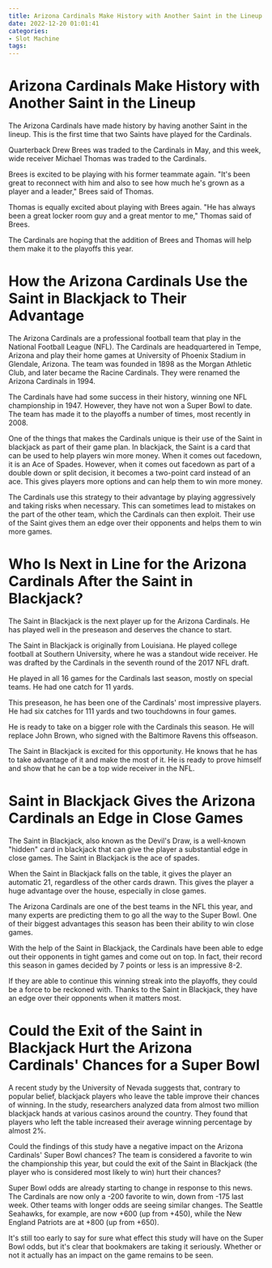 ```yaml
---
title: Arizona Cardinals Make History with Another Saint in the Lineup
date: 2022-12-20 01:01:41
categories:
- Slot Machine
tags:
---
```



#  Arizona Cardinals Make History with Another Saint in the Lineup

The Arizona Cardinals have made history by having another Saint in the lineup. This is the first time that two Saints have played for the Cardinals.

Quarterback Drew Brees was traded to the Cardinals in May, and this week, wide receiver Michael Thomas was traded to the Cardinals.

Brees is excited to be playing with his former teammate again. "It's been great to reconnect with him and also to see how much he's grown as a player and a leader," Brees said of Thomas.

Thomas is equally excited about playing with Brees again. "He has always been a great locker room guy and a great mentor to me," Thomas said of Brees.

The Cardinals are hoping that the addition of Brees and Thomas will help them make it to the playoffs this year.

#  How the Arizona Cardinals Use the Saint in Blackjack to Their Advantage

The Arizona Cardinals are a professional football team that play in the National Football League (NFL). The Cardinals are headquartered in Tempe, Arizona and play their home games at University of Phoenix Stadium in Glendale, Arizona. The team was founded in 1898 as the Morgan Athletic Club, and later became the Racine Cardinals. They were renamed the Arizona Cardinals in 1994.

The Cardinals have had some success in their history, winning one NFL championship in 1947. However, they have not won a Super Bowl to date. The team has made it to the playoffs a number of times, most recently in 2008.

One of the things that makes the Cardinals unique is their use of the Saint in blackjack as part of their game plan. In blackjack, the Saint is a card that can be used to help players win more money. When it comes out facedown, it is an Ace of Spades. However, when it comes out facedown as part of a double down or split decision, it becomes a two-point card instead of an ace. This gives players more options and can help them to win more money.

The Cardinals use this strategy to their advantage by playing aggressively and taking risks when necessary. This can sometimes lead to mistakes on the part of the other team, which the Cardinals can then exploit. Their use of the Saint gives them an edge over their opponents and helps them to win more games.

#  Who Is Next in Line for the Arizona Cardinals After the Saint in Blackjack?

The Saint in Blackjack is the next player up for the Arizona Cardinals. He has played well in the preseason and deserves the chance to start.

The Saint in Blackjack is originally from Louisiana. He played college football at Southern University, where he was a standout wide receiver. He was drafted by the Cardinals in the seventh round of the 2017 NFL draft.

He played in all 16 games for the Cardinals last season, mostly on special teams. He had one catch for 11 yards.

This preseason, he has been one of the Cardinals' most impressive players. He had six catches for 111 yards and two touchdowns in four games.

He is ready to take on a bigger role with the Cardinals this season. He will replace John Brown, who signed with the Baltimore Ravens this offseason.

The Saint in Blackjack is excited for this opportunity. He knows that he has to take advantage of it and make the most of it. He is ready to prove himself and show that he can be a top wide receiver in the NFL.

#  Saint in Blackjack Gives the Arizona Cardinals an Edge in Close Games

The Saint in Blackjack, also known as the Devil's Draw, is a well-known "hidden" card in blackjack that can give the player a substantial edge in close games. The Saint in Blackjack is the ace of spades.

When the Saint in Blackjack falls on the table, it gives the player an automatic 21, regardless of the other cards drawn. This gives the player a huge advantage over the house, especially in close games.

The Arizona Cardinals are one of the best teams in the NFL this year, and many experts are predicting them to go all the way to the Super Bowl. One of their biggest advantages this season has been their ability to win close games.

With the help of the Saint in Blackjack, the Cardinals have been able to edge out their opponents in tight games and come out on top. In fact, their record this season in games decided by 7 points or less is an impressive 8-2.

If they are able to continue this winning streak into the playoffs, they could be a force to be reckoned with. Thanks to the Saint in Blackjack, they have an edge over their opponents when it matters most.

#  Could the Exit of the Saint in Blackjack Hurt the Arizona Cardinals' Chances for a Super Bowl

A recent study by the University of Nevada suggests that, contrary to popular belief, blackjack players who leave the table improve their chances of winning. In the study, researchers analyzed data from almost two million blackjack hands at various casinos around the country. They found that players who left the table increased their average winning percentage by almost 2%.

Could the findings of this study have a negative impact on the Arizona Cardinals' Super Bowl chances? The team is considered a favorite to win the championship this year, but could the exit of the Saint in Blackjack (the player who is considered most likely to win) hurt their chances?

Super Bowl odds are already starting to change in response to this news. The Cardinals are now only a -200 favorite to win, down from -175 last week. Other teams with longer odds are seeing similar changes. The Seattle Seahawks, for example, are now +600 (up from +450), while the New England Patriots are at +800 (up from +650).

It's still too early to say for sure what effect this study will have on the Super Bowl odds, but it's clear that bookmakers are taking it seriously. Whether or not it actually has an impact on the game remains to be seen.